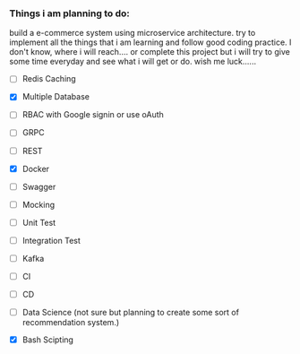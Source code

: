 <!-- Boilerplate code for creating project -->
### Things i am planning to do:

build a e-commerce system using microservice architecture. try to implement all the things that i am learning and follow good coding practice.
I don't know, where i will reach.... or complete this project but i will try to give some time everyday and see what i will get or do. wish me luck......

- [ ] Redis Caching
- [x] Multiple Database
- [ ] RBAC with Google signin or use oAuth
- [ ] GRPC
- [ ] REST
- [x] Docker
- [ ] Swagger
- [ ] Mocking
- [ ] Unit Test
- [ ] Integration Test
- [ ] Kafka
- [ ] CI
- [ ] CD
- [ ] Data Science (not sure but planning to create some sort of recommendation system.)
- [x] Bash Scipting

